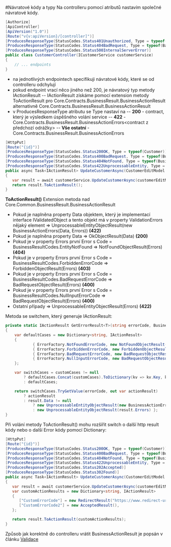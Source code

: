 #Návratové kódy a typy
Na controlleru pomocí atributů nastavím společné návratové kódy.
``` csharp
[Authorize]
[ApiController]
[ApiVersion("1.0")]
[Route("v{v:apiVersion}/[controller]")]
[ProducesResponseType(StatusCodes.Status401Unauthorized, Type = typeof(UnauthorizedResult))]
[ProducesResponseType(StatusCodes.Status404BadRequest, Type = typeof(BadRequestResult))]
[ProducesResponseType(StatusCodes.Status500InternalServerError)]
public class CustomerController(ICustomerService customerService)
{
    // ... endpoints
}
```
- na jednotlivých endpointech specifikuji návratové kódy, které se od controlleru odchylují
- pokud endpoint vrací něco jiného než 200, je návratový typ metody IActionResult
-- IActionResult získáme pomocí extension metody ToActionResult pro Core.Contracts.BusinessResult.BusinessActionResult<TResult> alternativně Core.Contracts.BusinessResult.BusinessActionResult
- v ProducesResponseType atributu se Type nastaví na 
-- **200** - contract, který je výsledkem úspěšného volání service
-- **422** - Core.Contracts.BusinessResult.BusinessActionErrors<contract z předchozí odrážky>
-- **Vše ostatní** - Core.Contracts.BusinessResult.BusinessActionErrors

``` csharp
[HttpPut]
[Route("{id}")]
[ProducesResponseType(StatusCodes.Status200OK, Type = typeof(Customer))]
[ProducesResponseType(StatusCodes.Status400BadRequest, Type = typeof(BusinessActionErrors))]
[ProducesResponseType(StatusCodes.Status404NotFound, Type = typeof(BusinessActionErrors))]
[ProducesResponseType(StatusCodes.Status422UnprocessableEntity, Type = typeof(BusinessActionErrors<Customer>))]
public async Task<IActionResult> UpdateCustomerAsync(CustomerEditModel customerEditModel, int id)
{
   var result = await customerService.UpdateCustomerAsync(customerEditModel, id);
   return result.ToActionResult();
}
```
**ToActionResult()**
Extension metoda nad Core.Common.BusinessResult.BusinessActionResult<TResult>
- Pokud je naplněna property Data objektem, který je implementací interface IValidatedObject a tento objekt má v property ValidationErrors nějaký element => UnprocessableEntityObjectResult(new BusinessActionErrors<T>(Data, Errors)) **(422)**
- Pokud je naplněna property Data => OkObjectResult(Data) **(200)**
- Pokud je v property Errors první Error s Code = BusinessResultCodes.EntityNotFound => NotFoundObjectResult(Errors) **(404)**
- Pokud je v property Errors první Error s Code = BusinessResultCodes.ForbiddenErrorCode => ForbiddenObjectResult(Errors) **(403)**
- Pokud je v property Errors první Error s Code = BusinessResultCodes.BadRequestErrorCode => BadRequestObjectResult(Errors) **(400)**
- Pokud je v property Errors první Error s Code = BusinessResultCodes.NullInputErrorCode => BadRequestObjectResult(Errors) **(400)**
- Ostatní případy => UnprocessableEntityObjectResult(Errors) **(422)**

Metoda se switchem, který generuje IActionResult:
``` csharp
private static IActionResult GetErrorResult<T>(string errorCode, BusinessActionResult<T> result, IDictionary<string, IActionResult> customCases)
{
    var defaultCases = new Dictionary<string, IActionResult>
    {
            { ErrorFactory.NotFoundErrorCode, new NotFoundObjectResult(result.Errors) },
            { ErrorFactory.ForbiddenErrorCode, new ForbiddenObjectResult(result.Errors) },
            { ErrorFactory.BadRequestErrorCode, new BadRequestObjectResult(result.Errors) },
            { ErrorFactory.NullInputErrorCode, new BadRequestObjectResult(result.Errors) { ContentTypes = HttpProblemDetailsStandard() } },
    };

    var switchCases = customCases != null
        ? defaultCases.Concat(customCases).ToDictionary(kv => kv.Key, kv => kv.Value)
        : defaultCases;

    return switchCases.TryGetValue(errorCode, out var actionResult)
        ? actionResult
        : result.Data != null
            ? new UnprocessableEntityObjectResult(new BusinessActionErrors<T>(result.Data, result.Errors)) }
            : new UnprocessableEntityObjectResult(result.Errors) };
}
```
Při volání metody ToActionResult() mohu rozšířit switch o další http result kódy nebo o další Error kódy pomocí Dictionary:
        
``` csharp
[HttpPut]
[Route("{id}")]
[ProducesResponseType(StatusCodes.Status200OK, Type = typeof(Customer))]
[ProducesResponseType(StatusCodes.Status400BadRequest, Type = typeof(BusinessActionErrors))]
[ProducesResponseType(StatusCodes.Status404NotFound, Type = typeof(BusinessActionErrors))]
[ProducesResponseType(StatusCodes.Status422UnprocessableEntity, Type = typeof(BusinessActionErrors<Customer>))]
[ProducesResponseType(StatusCodes.Status202Accepted)]
[ProducesResponseType(StatusCodes.Status302Found)]
public async Task<IActionResult> UpdateCustomerAsync(CustomerEditModel customerEditModel, int id)
{
   var result = await customerService.UpdateCustomerAsync(customerEditModel, id);
   var customActionResults = new Dictionary<string, IActionResult>
   {
      ["CustomErrorCode"] = new RedirectResult("https://www.redirect-url.com"),
      ["CustomErrorCode2"] = new AcceptedResult(),
   };

   return result.ToActionResult(customActionResults);
}
```
Způsob jak korektně do controlleru vrátit BusinessActionResult je popsán v článku [Validace](/Framework-guidelines/Backend/Validace)